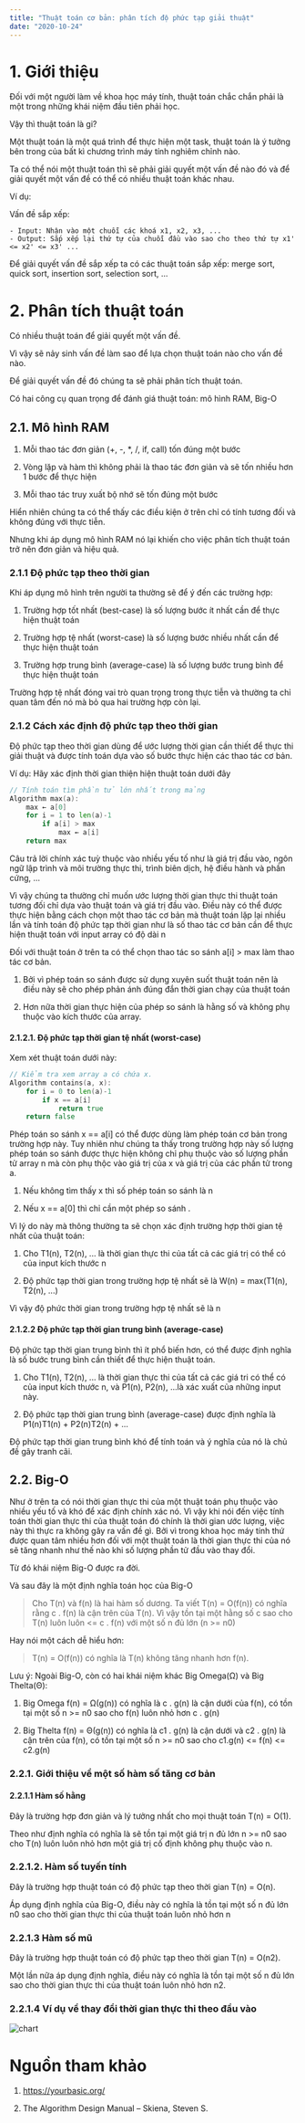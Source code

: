 ```yaml
---
title: "Thuật toán cơ bản: phân tích độ phức tạp giải thuật"
date: "2020-10-24"
---
```


# 1. Giới thiệu

Đối với một người làm về khoa học máy tính, thuật toán chắc chắn phải là một trong những khái niệm đầu tiên phải học.

Vậy thì thuật toán là gi?

Một thuật toán là một quá trình để thực hiện một task, thuật toán là ý tưởng bên trong của bất kì chương trình máy tính nghiêm chỉnh nào.

Ta có thể nói một thuật toán thì sẽ phải giải quyết một vấn đề nào đó và để giải quyết một vấn đề có thể có nhiều thuật toán khác nhau.

Ví dụ:

Vấn đề sắp xếp:

```text
- Input: Nhận vào một chuỗi các khoá x1, x2, x3, ...
- Output: Sắp xếp lại thứ tự của chuỗi đầu vào sao cho theo thứ tự x1' <= x2' <= x3' ...
```

Để giải quyết vấn đề sắp xếp ta có các thuật toán sắp xếp: merge sort, quick sort, insertion sort, selection sort, ...

# 2. Phân tích thuật toán

Có nhiều thuật toán để giải quyết một vấn đề.

Vì vậy sẽ nảy sinh vấn đề làm sao để lựa chọn thuật toán nào cho vấn đề nào.

Để giải quyết vấn đề đó chúng ta sẽ phải phân tích thuật toán.

Có hai công cụ quan trọng để đánh giá thuật toán: mô hình RAM, Big-O

## 2.1. Mô hình RAM

1. Mỗi thao tác đơn giản (+, -, *, /, if, call) tốn đúng một bước

2. Vòng lặp và hàm thì không phải là thao tác đơn giản và sẽ tốn nhiều hơn 1 bước để thực hiện

3. Mỗi thao tác truy xuất bộ nhớ sẽ tốn đúng một bước

Hiển nhiên chúng ta có thể thấy các điều kiện ở trên chỉ có tính tương đối và không đúng với thực tiễn.

Nhưng khi áp dụng mô hình RAM nó lại khiến cho việc phân tích thuật toán trở nên đơn giản và hiệu quả.

### 2.1.1 Độ phức tạp theo thời gian

Khi áp dụng mô hình trên người ta thường sẽ để ý đến các trường hợp:

1. Trường hợp tốt nhất (best-case) là số lượng bước ít nhất cần để thực hiện thuật toán

2. Trường hợp tệ nhất (worst-case) là số lượng bước nhiều nhất cần để thực hiện thuật toán

3. Trường hợp trung bình (average-case) là số lượng bước trung bình để thực hiện thuật toán

Trường hợp tệ nhất đóng vai trò quan trọng trong thực tiễn và thường ta chỉ quan tâm đến nó mà bỏ qua hai trường hợp còn lại.

### 2.1.2 Cách xác định độ phức tạp theo thời gian

Độ phức tạp theo thời gian dùng để ước lượng thời gian cần thiết để thực thi giải thuật và được tính toán dựa vào số bước thực hiện các thao tác cơ bản.

Ví dụ: Hãy xác định thời gian thiện hiện thuật toán dưới đây

```Go
// Tính toán tìm phần tử lớn nhất trong mảng
Algorithm max(a):
    max ← a[0]
    for i = 1 to len(a)-1
        if a[i] > max
            max ← a[i]
    return max
```

Câu trả lời chính xác tuỳ thuộc vào nhiều yếu tố như là giá trị đầu vào, ngôn ngữ lập trình và môi trường thực thi, trình biên dịch, hệ điều hành và phần cứng, ...

Vì vậy chúng ta thường chỉ muốn ước lượng thời gian thực thi thuật toán tương đối chỉ dựa vào thuật toán và giá trị đầu vào.
Điều này có thể được thực hiện bằng cách chọn một thao tác cơ bản mà thuật toán lặp lại nhiều lần và tính toán độ phức tạp thời gian như là số thao tác cơ bản cần để thực hiện thuật toán với input array có độ dài n

Đối với thuật toán ở trên ta có thể chọn thao tác so sánh a[i] > max làm thao tác cơ bản.

1. Bởi vì phép toán so sánh được sử dụng xuyên suốt thuật toán nên là điều này sẽ cho phép phản ánh đúng đắn thời gian chạy của thuật toán

2. Hơn nữa thời gian thực hiện của phép so sánh là hằng số và không phụ thuộc vào kích thước của array.

#### 2.1.2.1. Độ phức tạp thời gian tệ nhất (worst-case)

Xem xét thuật toán dưới này:

```Go
// Kiểm tra xem array a có chứa x.
Algorithm contains(a, x):
    for i = 0 to len(a)-1
        if x == a[i]
            return true
    return false
```

Phép toán so sánh x == a[i] có thể được dùng làm phép toán cơ bản trong trường hợp này.
Tuy nhiên như chúng ta thấy trong trường hợp này số lượng phép toán so sánh được thực hiện không chỉ phụ thuộc vào số lượng phần tử array n mà còn phụ thộc vào giá trị của x và giá trị của các phần tử trong a.

1. Nếu không tìm thấy x thì số phép toán so sánh là n

2. Nếu x == a[0] thì chỉ cần một phép so sánh .

Vì lý do này mà thông thường ta sẽ chọn xác định trường hợp thời gian tệ nhất của thuật toán:

1. Cho T1(n), T2(n), ... là thời gian thực thi của tất cả các giá trị có thể có của input kích thước n

2. Độ phức tạp thời gian trong trường hợp tệ nhất sẽ là W(n) = max(T1(n), T2(n), ...)

Vì vậy độ phức thời gian trong trường hợp tệ nhất sẽ là n

#### 2.1.2.2 Độ phức tạp thời gian trung bình (average-case)

Độ phức tạp thời gian trung bình thì ít phổ biến hơn, có thể được định nghĩa là số bước trung bình cần thiết để thực hiện thuật toán.

1. Cho T1(n), T2(n), ... là thời gian thực thi của tất cả các giá tri có thể có của input kích thước n, và P1(n), P2(n), ...là xác xuất của những input này.

2. Độ phức tạp thời gian trung bình (average-case) được định nghĩa là P1(n)T1(n) + P2(n)T2(n) + ...

Độ phức tạp thời gian trung bình khó để tính toán và ý nghĩa của nó là chủ đề gây tranh cãi.

## 2.2. Big-O

Như ở trên ta có nói thời gian thực thi của một thuật toán phụ thuộc vào nhiều yếu tố và khó để xác định chính xác nó.
Vì vậy khi nói đến việc tính toán thời gian thực thi của thuật toán đó chính là thời gian ước lượng, việc này thì thực ra không gây ra vấn đề gì. Bởi vì trong khoa học máy tính thứ được quan tâm nhiều hơn đối với một thuật toán là thời gian thực thi của nó sẽ tăng nhanh như thế nào khi số lượng phần tử đầu vào thay đổi.

Từ đó khái niệm Big-O được ra đời.

Và sau đây là một định nghĩa toán học của Big-O

> Cho T(n) và f(n) là hai hàm số dương. Ta viết T(n) = O(f(n)) có nghĩa rằng c . f(n) là cận trên của T(n). Vì vậy tồn tại một hằng số c sao cho T(n) luôn luôn <= c . f(n) với một số n đủ lớn (n >= n0)

Hay nói một cách dễ hiểu hơn:

> T(n) = O(f(n)) có nghĩa là T(n) không tăng nhanh hơn f(n).

Lưu ý: Ngoài Big-O, còn có hai khái niệm khác Big Omega(Ω) và Big Thelta(Θ):

1. Big Omega f(n) = Ω(g(n)) có nghĩa là c . g(n) là cận dưới của f(n), có tồn tại một số n >= n0 sao cho f(n) luôn nhỏ hơn c . g(n)

2. Big Thelta f(n) = Θ(g(n)) có nghĩa là c1 . g(n) là cận dưới và c2 . g(n) là cận trên của f(n), có tồn tại một số n >= n0 sao cho c1.g(n) <= f(n) <= c2.g(n)

### 2.2.1. Giới thiệu về một số hàm số tăng cơ bản

#### 2.2.1.1 Hàm số hằng

Đây là trường hợp đơn giản và lý tưởng nhất cho mọi thuật toán T(n) = O(1).

Theo như định nghĩa có nghĩa là sẽ tồn tại một giá trị n đủ lớn n >= n0 sao cho T(n) luôn luôn nhỏ hơn một giá trị cố định không phụ thuộc vào n.

### 2.2.1.2. Hàm số tuyến tính

Đây là trường hợp thuật toán có độ phức tạp theo thời gian T(n) = O(n).

Áp dụng định nghĩa của Big-O, điều này có nghĩa là tồn tại một số n đủ lớn n0 sao cho thời gian thực thi của thuật toán luôn nhỏ hơn n

### 2.2.1.3 Hàm số mũ

Đây là trường hợp thuật toán có độ phức tạp theo thời gian T(n) = O(n2).

Một lần nữa áp dụng định nghĩa, điều này có nghĩa là tồn tại một số n đủ lớn sao cho thời gian thực thi của thuật toán luôn nhỏ hơn n2.

### 2.2.1.4 Ví dụ về thay đổi thời gian thực thi theo đầu vào

![chart](https://img1.daumcdn.net/thumb/R1280x0/?scode=mtistory2&fname=https%3A%2F%2Fblog.kakaocdn.net%2Fdn%2FcQ6MsN%2FbtqubeWgXC4%2FXqPDbr2YJLA03Gx5g9VIJk%2Fimg.jpg)


# Nguồn tham khảo

1. https://yourbasic.org/

2. The Algorithm Design Manual – Skiena, Steven S.
